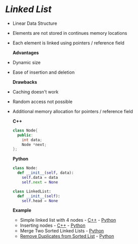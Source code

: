 # ***Linked List***

- Linear Data Structure
- Elements are not stored in continues memory locations
- Each element is linked using pointers / reference field 
  
  **Advantages**

- Dynamic size
- Ease of insertion and deletion 
  
  **Drawbacks**
- Caching doesn't work
- Random access not possible
- Additional memory allocation for pointers / reference field

  **C++**
  ```cpp
  class Node{
    public:
      int data;
      Node *next;
  };

  ```
  **Python**
  ```py
  class Node:
    def __init__(self, data):
      self.data = data
      self.next = None

  class LinkedList:
    def __init__(self):
      self.head = None
  ```

  **Example**
  - Simple linked list with 4 nodes - [C++](problems/simple_linked_list/main.cpp) - [Python](problems/simple_linked_list/main.py)
  - Inserting nodes - [C++](problems/inserting_nodes/main.cpp) - [Python](problems/inserting_nodes/main.py)
  - Merge Two Sorted Linked Lists - [Python](problems/merge-two-sorted-linked-lists/main.py)
  - [Remove Duplicates from Sorted List](https://leetcode.com/problems/remove-duplicates-from-sorted-list/) - [Python](problems/remove-duplicates-from-sorted-list/main.py)